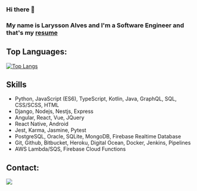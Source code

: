 <!--
**devlarysson/devlarysson** is a ✨ _special_ ✨ repository because its `README.md` (this file) appears on your GitHub profile.

Here are some ideas to get you started:

- 🔭 I’m currently working on ...
- 🌱 I’m currently learning ...
- 👯 I’m looking to collaborate on ...
- 🤔 I’m looking for help with ...
- 💬 Ask me about ...
- 📫 How to reach me: ...
- 😄 Pronouns: ...
- ⚡ Fun fact: ...
-->

### Hi there 👋

### My name is Larysson Alves and I'm a Software Engineer and that's my [resume](https://drive.google.com/drive/folders/1g2hxJUAb-9E9qs5WDVTwtHgc2AHmDnPz?usp=sharing)

## Top Languages:
[![Top Langs](https://github-readme-stats.vercel.app/api/top-langs/?username=laryssonalves&langs_count=8)](https://github.com/laryssonalves/github-readme-stats)

## Skills
- Python, JavaScript (ES6), TypeScript, Kotlin, Java, GraphQL, SQL, CSS/SCSS, HTML
- Django, Nodejs, Nestjs, Express
- Angular, React, Vue, JQuery
- React Native, Android
- Jest, Karma, Jasmine, Pytest
- PostgreSQL, Oracle, SQLite, MongoDB, Firebase Realtime Database
- Git, Github, Bitbucket, Heroku, Digital Ocean, Docker, Jenkins, Pipelines
- AWS Lambda/SQS, Firebase Cloud Functions

## Contact:
[<img src="https://img.shields.io/badge/linkedin-%230077B5.svg?&style=for-the-badge&logo=linkedin&logoColor=white" />](https://www.linkedin.com/in/larysson-alves/) 
